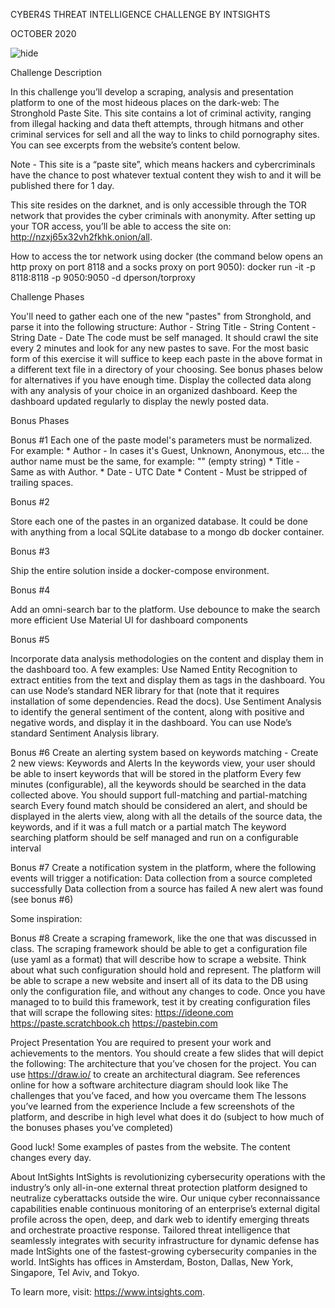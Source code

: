 
CYBER4S THREAT INTELLIGENCE 
CHALLENGE BY INTSIGHTS

OCTOBER 2020


![hide](.firefox_F94cLsz93u.png)



Challenge Description

In this challenge you’ll develop a scraping, analysis and presentation platform to one of the most hideous places on the dark-web: The Stronghold Paste Site. This site contains a lot of criminal activity, ranging from illegal hacking and data theft attempts, through hitmans and other criminal services for sell and all the way to links to child pornography sites. You can see excerpts from the website’s content below.  

Note - This site is a “paste site”, which means hackers and cybercriminals have the chance to post whatever textual content they wish to and it will be published there for 1 day. 

This site resides on the darknet, and is only accessible through the TOR network that provides the cyber criminals with anonymity. After setting up your TOR access, you’ll be able to access the site on: http://nzxj65x32vh2fkhk.onion/all.

How to access the tor network using docker (the command below opens an http proxy on port 8118 and a socks proxy on port 9050):
docker run -it -p 8118:8118 -p 9050:9050 -d dperson/torproxy



Challenge Phases

You'll need to gather each one of the new "pastes" from Stronghold, and parse it into the following structure:
Author - String
Title - String
Content - String
Date - Date
The code must be self managed. It should crawl the site every 2 minutes and look for any new pastes to save.
For the most basic form of this exercise it will suffice to keep each paste in the above format in a different text file in a directory of your choosing. See bonus phases below for alternatives if you have enough time.
Display the collected data along with any analysis of your choice in an organized dashboard. Keep the dashboard updated regularly to display the newly posted data.





Bonus Phases

Bonus #1
Each one of the paste model's parameters must be normalized.
For example:
    * Author - In cases it's Guest, Unknown, Anonymous, etc... the author name must be the same, for example: "" (empty string)
    * Title - Same as with Author.
    * Date - UTC Date
    * Content - Must be stripped of trailing spaces.

Bonus #2

Store each one of the pastes in an organized database. It could be done with anything from a local SQLite database to a mongo db docker container.

Bonus #3

Ship the entire solution inside a docker-compose environment.

Bonus #4

Add an omni-search bar to the platform. Use debounce to make the search more efficient
Use Material UI for dashboard components

Bonus #5

Incorporate data analysis methodologies on the content and display them in the dashboard too. A few examples:
Use Named Entity Recognition to extract entities from the text and display them as tags in the dashboard. You can use Node’s standard NER library for that (note that it requires installation of some dependencies. Read the docs).
Use Sentiment Analysis to identify the general sentiment of the content, along with positive and negative words, and display it in the dashboard. You can use Node’s standard Sentiment Analysis library.


Bonus #6
Create an alerting system based on keywords matching - 
Create 2 new views: Keywords and Alerts
In the keywords view, your user should be able to insert keywords that will be stored in the platform
Every few minutes (configurable), all the keywords should be searched in the data collected above. You should support full-matching and partial-matching search
Every found match should be considered an alert, and should be displayed in the alerts view, along with all the details of the source data, the keywords, and if it was a full match or a partial match
The keyword searching platform should be self managed and run on a configurable interval

Bonus #7
Create a notification system in the platform, where the following events will trigger a notification:
Data collection from a source completed successfully
Data collection from a source has failed
A new alert was found (see bonus #6)

Some inspiration:


Bonus #8
Create a scraping framework, like the one that was discussed in class. The scraping framework should be able to get a configuration file (use yaml as a format) that will describe how to scrape a website. Think about what such configuration should hold and represent. The platform will be able to scrape a new website and insert all of its data to the DB using only the configuration file, and without any changes to code. Once you have managed to to build this framework, test it by creating configuration files that will scrape the following sites:
https://ideone.com
https://paste.scratchbook.ch
https://pastebin.com


Project Presentation
You are required to present your work and achievements to the mentors. You should create a few slides that will depict the following:
The architecture that you’ve chosen for the project. You can use https://draw.io/ to create an architectural diagram. See references online for how a software architecture diagram should look like
The challenges that you’ve faced, and how you overcame them
The lessons you’ve learned from the experience
Include a few screenshots of the platform, and describe in high level what does it do (subject to how much of the bonuses phases you’ve completed)





Good luck!
Some examples of pastes from the website. The content changes every day.









About IntSights
IntSights is revolutionizing cybersecurity operations with the industry’s only all-in-one external threat protection platform designed to neutralize cyberattacks outside the wire. Our unique cyber reconnaissance capabilities enable continuous monitoring of an enterprise’s external digital profile across the open, deep, and dark web to identify emerging threats and orchestrate proactive response. Tailored threat intelligence that seamlessly integrates with security infrastructure for dynamic defense has made IntSights one of the fastest-growing cybersecurity companies in the world. IntSights has offices in Amsterdam, Boston, Dallas, New York, Singapore, Tel Aviv, and Tokyo. 

To learn more, visit: https://www.intsights.com.
